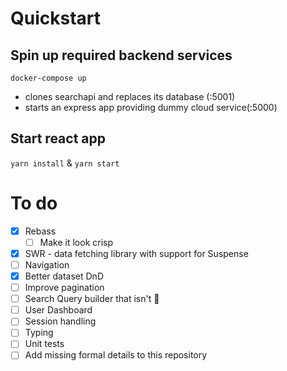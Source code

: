 # Quickstart
## Spin up required backend services
`docker-compose up`
 - clones searchapi and replaces its database (:5001)
 - starts an express app providing dummy cloud service(:5000)
## Start react app
`yarn install` & `yarn start`

# To do
 - [x] Rebass
   - [ ] Make it look crisp
 - [x] SWR - data fetching library with support for Suspense
 - [ ] Navigation
 - [x] Better dataset DnD
 - [ ] Improve pagination
 - [ ] Search Query builder that isn't :poop:
 - [ ] User Dashboard
 - [ ] Session handling
 - [ ] Typing
 - [ ] Unit tests
 - [ ] Add missing formal details to this repository
